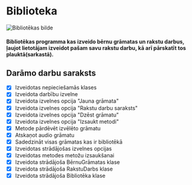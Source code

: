 # Biblioteka
![Bibliotēkas bilde](https://external-content.duckduckgo.com/iu/?u=https%3A%2F%2Fimg.freepik.com%2Fpremium-photo%2Fhaunted-creepy-library_87720-82909.jpg&f=1&nofb=1&ipt=5e56ccc054f39126a954a9611bca0d459d03b6a9ad05174367db2247db2ba8a3)

#### Bibliotēkas programma kas izveido bērnu grāmatas un rakstu darbus, ļaujot lietotājam izveidot pašam savu rakstu darbu, kā arī pārskatīt tos plauktā(sarkastā).
## **Darāmo darbu saraksts**

- [X] Izveidotas nepieciešamās klases
- [X] Izveidota darbību izvelne
- [X] Izveidota izvelnes opcija "Jauna grāmata"
- [X] Izveidota izvelnes opcija "Rakstu darbu saraksts"
- [X] Izveidota izvelnes opcija "Dzēst grāmatu"
- [X] Izveidota izvelnes opcija "Izsaukt metodi"
- [X] Metode pārdēvēt izvēlēto grāmatu
- [X] Atskaņot audio grāmatu
- [X] Sadedzināt visas grāmatas kas ir bibliotēkā
- [X] Izveidotas strādājošas izvelnes opcijas
- [X] Izveidotas metodes metožu izsaukšanai
- [X] Izveidota strādājoša BērnuGrāmatas klase
- [X] Izveidota strādājoša RakstuDarbs klase
- [X] Izveidota strādājoša Bibliotēka klase
